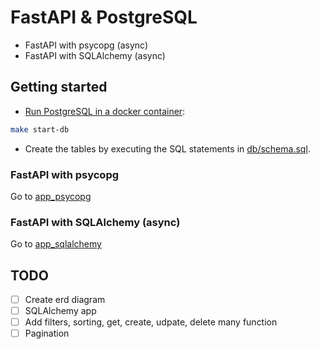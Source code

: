 # FastAPI & PostgreSQL

- FastAPI with psycopg (async)
- FastAPI with SQLAlchemy (async)

## Getting started

- [Run PostgreSQL in a docker container](https://medium.com/@okpo65/mastering-postgresql-with-docker-a-step-by-step-tutorial-caef03ab6ae9):

```bash
make start-db
```

- Create the tables by executing the SQL statements in [db/schema.sql](db/schema.sql).

### FastAPI with psycopg

Go to [app_psycopg](src/app_psycopg)

### FastAPI with SQLAlchemy (async)

Go to [app_sqlalchemy](src/app_sqlalchemy)

## TODO

- [ ] Create erd diagram
- [ ] SQLAlchemy app
- [ ] Add filters, sorting, get, create, udpate, delete many function
- [ ] Pagination
